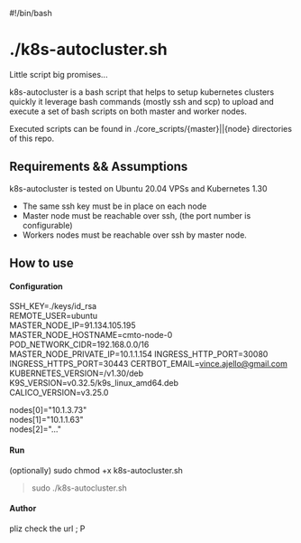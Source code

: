 #!/bin/bash

# ./k8s-autocluster.sh

Little script big promises... 

k8s-autocluster is a bash script that helps to setup kubernetes clusters quickly
it leverage bash commands (mostly ssh and scp) to upload and execute a set of bash scripts 
on both master and worker nodes.

Executed scripts can be found in ./core_scripts/{master}||{node} directories of this repo.

## Requirements && Assumptions

k8s-autocluster is tested on Ubuntu 20.04 VPSs and Kubernetes 1.30 

- The same ssh key must be in place on each node
- Master node must be reachable over ssh, (the port number is configurable)
- Workers nodes must be reachable over ssh by master node.

## How to use

#### Configuration

SSH_KEY=./keys/id_rsa  
REMOTE_USER=ubuntu  
MASTER_NODE_IP=91.134.105.195  
MASTER_NODE_HOSTNAME=cmto-node-0
POD_NETWORK_CIDR=192.168.0.0/16  
MASTER_NODE_PRIVATE_IP=10.1.1.154
INGRESS_HTTP_PORT=30080
INGRESS_HTTPS_PORT=30443
CERTBOT_EMAIL=vince.ajello@gmail.com
KUBERNETES_VERSION=/v1.30/deb 
K9S_VERSION=v0.32.5/k9s_linux_amd64.deb  
CALICO_VERSION=v3.25.0  

nodes[0]="10.1.3.73"  
nodes[1]="10.1.1.63"  
nodes[2]="..."  

#### Run

(optionally) sudo chmod +x k8s-autocluster.sh
> sudo ./k8s-autocluster.sh

#### Author
pliz check the url ; P